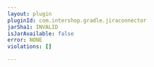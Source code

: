 ```yaml
---
layout: plugin
pluginId: com.intershop.gradle.jiraconnector
jarSha1: INVALID
isJarAvailable: false
error: NONE
violations: []

---
```

